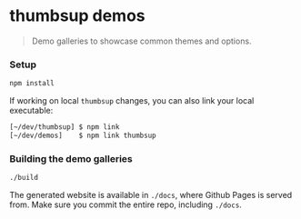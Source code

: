 # thumbsup demos

> Demo galleries to showcase common themes and options.

### Setup

```bash
npm install
```

If working on local `thumbsup` changes, you can also link your local executable:

```bash
[~/dev/thumbsup] $ npm link
[~/dev/demos]    $ npm link thumbsup
```

### Building the demo galleries

```bash
./build
```

The generated website is available in `./docs`, where Github Pages is served from.
Make sure you commit the entire repo, including `./docs`.
